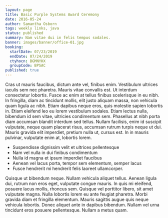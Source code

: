 ```yaml
---
layout: page
title: Basic Purple Systems Award Ceremony
date: 2016-05-24
author: Samantha Osborn
tags: weekly links, java
status: published
summary: Nam vitae dui in felis tempus sodales.
banner: images/banner/office-01.jpg
booking:
  startDate: 07/23/2019
  endDate: 07/24/2019
  ctyhocn: BGMNYHX
  groupCode: BPSAC
published: true
---
```

Cras ut mauris faucibus, dictum ante vel, finibus enim. Vestibulum ultrices iaculis sem nec pharetra. Mauris vitae convallis est. Ut interdum consectetur lobortis. Fusce ac enim at tellus finibus scelerisque in eu nibh. In fringilla, diam ac tincidunt mollis, elit justo aliquam massa, non vehicula quam ligula ac nibh. Etiam dapibus neque eros, quis molestie sapien lobortis in. Etiam eleifend leo eu lorem vestibulum sodales. Etiam lectus nulla, bibendum id sem vitae, ultricies condimentum sem. Phasellus at nibh porta diam accumsan blandit interdum sed tellus. Nullam facilisis, enim id suscipit vulputate, neque quam placerat risus, accumsan rutrum turpis neque ut dui. Mauris gravida elit imperdiet, pretium nulla ut, cursus est. In in mauris pulvinar, vulputate enim at, lobortis lorem.

* Suspendisse dignissim velit et ultrices pellentesque
* Nam vel nulla in dui finibus condimentum
* Nulla id magna et ipsum imperdiet faucibus
* Aenean vel lacus porta, tempor sem elementum, semper lacus
* Fusce hendrerit mi hendrerit felis laoreet ullamcorper.

Quisque ut bibendum neque. Nullam vehicula aliquet tellus. Aenean ligula dui, rutrum non eros eget, vulputate congue mauris. In quis mi eleifend, posuere lacus mollis, rhoncus sem. Quisque vel porttitor libero, sit amet vulputate magna. Nulla lobortis lorem eu ante feugiat pharetra. Morbi gravida diam et fringilla elementum. Mauris sagittis augue quis neque vehicula lobortis. Donec aliquet ante in dapibus bibendum. Nullam vel urna tincidunt eros posuere pellentesque. Nullam a metus quam.
